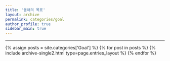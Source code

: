 ```yaml
---
title: '올해의 목표'
layout: archive
permalink: categories/goal
author_profile: true
sidebar_main: true
---
```


---

{% assign posts = site.categories['Goal'] %}
{% for post in posts %} {% include archive-single2.html type=page.entries_layout %} {% endfor %}
